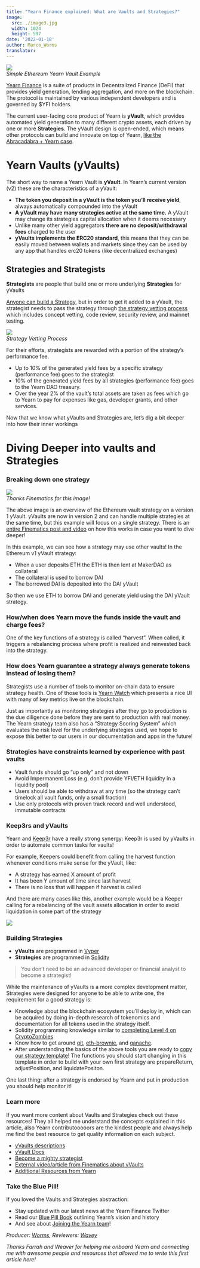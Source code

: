 ```yaml
---
title: "Yearn Finance explained: What are Vaults and Strategies?"
image:
  src: ./image3.jpg
  width: 1024
  height: 597
date: '2022-01-18'
author: Marco_Worms
translator:
---
```


![](./image1.jpg?w=900&h=478)\
*Simple Ethereum Yearn Vault Example*

[Yearn Finance](http://yearn.finance/) is a suite of products in Decentralized Finance (DeFi) that provides yield generation, lending aggregation, and more on the blockchain. The protocol is maintained by various independent developers and is governed by $YFI holders.

The current user-facing core product of Yearn is **yVault**, which provides automated yield generation to many different crypto assets, each driven by one or more **Strategies**. The yVault design is open-ended, which means other protocols can build and innovate on top of Yearn, [like the Abracadabra + Yearn case](https://twitter.com/MarcoWorms/status/1483223651684081670).

# Yearn Vaults (yVaults)

The short way to name a Yearn Vault is **yVault**. In Yearn’s current version (v2) these are the characteristics of a yVault:

- **The token you deposit in a yVault is the token you’ll receive yield**, always automatically compounded into the yVault
- **A yVault may have many strategies active at the same time.** A yVault may change its strategies capital allocation when it deems necessary
- Unlike many other yield aggregators **there are no deposit/withdrawal fees** charged to the user
- **yVaults implements the ERC20 standard**, this means that they can be easily moved between wallets and markets since they can be used by any app that handles erc20 tokens (like decentralized exchanges)

## Strategies and Strategists

**Strategists** are people that build one or more underlying **Strategies** for yVaults

[Anyone can build a Strategy](https://docs.yearn.finance/developers/v2/getting-started), but in order to get it added to a yVault, the strategist needs to pass the strategy through [the strategy vetting process](https://docs.yearn.finance/developers/v2/getting-started#overview-of-our-vetting-process) which includes concept vetting, code review, security review, and mainnet testing.

![](./image2.jpg?w=4000&h=588)\
*Strategy Vetting Process*

For their efforts, strategists are rewarded with a portion of the strategy’s performance fee.

- Up to 10% of the generated yield fees by a specific strategy (performance fee) goes to the strategist
- 10% of the generated yield fees by all strategies (performance fee) goes to the Yearn DAO treasury.
- Over the year 2% of the vault’s total assets are taken as fees which go to Yearn to pay for expenses like gas, developer grants, and other services.

Now that we know what yVaults and Strategies are, let’s dig a bit deeper into how their inner workings

# Diving Deeper into vaults and Strategies

### Breaking down one strategy

![](./image3.jpg?w=1024&h=597)\
*Thanks Finematics for this image!*

The above image is an overview of the Ethereum vault strategy on a version 1 yVault. yVaults are now in version 2 and can handle multiple strategies at the same time, but this example will focus on a single strategy. There is an [entire Finematics post and video](https://finematics.com/yearn-vaults-eth-vault-explained/) on how this works in case you want to dive deeper!

In this example, we can see how a strategy may use other vaults! In the Ethereum v1 yVault strategy:

- When a user deposits ETH the ETH is then lent at MakerDAO as collateral
- The collateral is used to borrow DAI
- The borrowed DAI is deposited into the DAI yVault

So then we use ETH to borrow DAI and generate yield using the DAI yVault strategy.

### How/when does Yearn move the funds inside the vault and charge fees?

One of the key functions of a strategy is called “harvest”. When called, it triggers a rebalancing process where profit is realized and reinvested back into the strategy.

### How does Yearn guarantee a strategy always generate tokens instead of losing them?

Strategists use a number of tools to monitor on-chain data to ensure strategy health. One of those tools is [Yearn Watch](https://yearn.watch/) which presents a nice UI with many of key metrics live on the blockchain.

Just as importantly as monitoring strategies after they go to production is the due diligence done before they are sent to production with real money. The Yearn strategy team also has a “Strategy Scoring System” which evaluates the risk level for the underlying strategies used, we hope to expose this better to our users in our documentation and apps in the future!

### Strategies have constraints learned by experience with past vaults

- Vault funds should go “up only” and not down
- Avoid Impermanent Loss (e.g. don’t provide YFI/ETH liquidity in a liquidity pool)
- Users should be able to withdraw at any time (so the strategy can’t timelock all vault funds, only a small fraction)
- Use only protocols with proven track record and well understood, immutable contracts

### Keep3rs and yVaults

Yearn and [Keep3r](https://docs.keep3r.network/) have a really strong synergy: Keep3r is used by yVaults in order to automate common tasks for vaults!

For example, Keepers could benefit from calling the harvest function whenever conditions make sense for the yVault, like:

- A strategy has earned X amount of profit
- It has been Y amount of time since last harvest
- There is no loss that will happen if harvest is called

And there are many cases like this, another example would be a Keeper calling for a rebalancing of the vault assets allocation in order to avoid liquidation in some part of the strategy

![](./image4.jpg?w=562&h=651)

### Building Strategies

* **yVaults** are programmed in [Vyper](https://vyper.readthedocs.io/en/stable/)
* **Strategies** are programmed in [Solidity](https://docs.soliditylang.org/en/v0.8.11/)

> You don’t need to be an advanced developer or financial analyst to become a strategist!

While the maintenance of yVaults is a more complex development matter, Strategies were designed for anyone to be able to write one, the requirement for a good strategy is:

- Knowledge about the blockchain ecosystem you’ll deploy in, which can be acquired by doing in-depth research of tokenomics and documentation for all tokens used in the strategy itself.
- Solidity programming knowledge similar to [completing Level 4 on CryptoZombies](https://cryptozombies.io/)
- Know how to get around [git](https://git-scm.com/), [eth-brownie](https://eth-brownie.readthedocs.io/en/stable/), and [ganache](https://trufflesuite.com/ganache/).
- After understanding the basics of the above tools you are ready to [copy our strategy template](https://github.com/yearn/brownie-strategy-mix)! The functions you should start changing in this template in order to build with your own first strategy are prepareReturn, adjustPosition, and liquidatePositon.

One last thing: after a strategy is endorsed by Yearn and put in production you should help monitor it!

### Learn more

If you want more content about Vaults and Strategies check out these resources! They all helped me understand the concepts explained in this article, also Yearn contributooooors are the kindest people and always help me find the best resource to get quality information on each subject.

- [yVaults descriptions](https://vaults.yearn.finance/)
- [yVault Docs](https://docs.yearn.finance/getting-started/products/yvaults/overview)
- [Become a mighty strategist](https://www.youtube.com/watch?v=NVR3teJw0Y0)
- [External video/article from Finematics about yVaults](https://finematics.com/yearn-vaults-eth-vault-explained/)
- [Additional Resources from Yearn](https://docs.yearn.finance/developers/v2/additional-resources)

### Take the Blue Pill!

If you loved the Vaults and Strategies abstraction:

- Stay updated with our latest news at the Yearn Finance Twitter
- Read our [Blue Pill Book](https://thebluepill.eth.link/) outlining Yearn’s vision and history
- And see about [Joining the Yearn team](https://yearnfinance.notion.site/Join-Us-3e9c95b9bd7846a18c0f1cbe6ab05eda)!

*Producer: [Worms](https://twitter.com/MarcoWorms), Reviewers: [Wavey](https://twitter.com/wavey0x)*

*Thanks Farrah and Weaver for helping me onboard Yearn and connecting me with awesome people and resources that allowed me to write this first article here!*